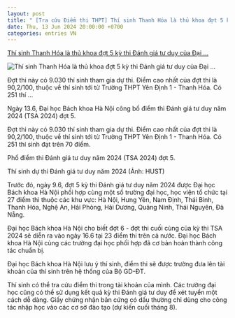 ```yaml
---
layout: post
title: " [Tra cứu Điểm thi THPT] Thí sinh Thanh Hóa là thủ khoa đợt 5 kỳ thi Đánh giá tư duy của Đại ..."
date: Thu, 13 Jun 2024 20:00:00 +0700
categories: entries VN
---
```

[Thí sinh Thanh Hóa là thủ khoa đợt 5 kỳ thi Đánh giá tư duy của Đại ...](https://daibieunhandan.vn/giao-duc--y-te1/thi-sinh-thanh-hoa-la-thu-khoa-dot-5-ky-thi-danh-gia-tu-duy-cua-dai-hoc-bach-khoa-ha-noi-nam-2024-i375473/)

![Thí sinh Thanh Hóa là thủ khoa đợt 5 kỳ thi Đánh giá tư duy của Đại ...](https://img.daibieunhandan.vn/Files/Images/2024/06/13/cbo_9935-1718267879245.jpg)

Đợt thi này có 9.030 thí sinh tham gia dự thi. Điểm cao nhất của đợt thi là 90,2/100, thuộc về thí sinh tới từ Trường THPT Yên Định 1 - Thanh Hóa. Có 251 thí ...

Ngày 13.6, Đại học Bách khoa Hà Nội công bố điểm thi Đánh giá tư duy năm 2024 (TSA 2024) đợt 5.

Đợt thi này có 9.030 thí sinh tham gia dự thi. Điểm cao nhất của đợt thi là 90,2/100, thuộc về thí sinh tới từ Trường THPT Yên Định 1 - Thanh Hóa. Có 251 thí sinh đạt trên 70 điểm.

Phổ điểm thi Đánh giá tư duy năm 2024 (TSA 2024) đợt 5.

Thí sinh dự thi Đánh giá tư duy năm 2024 (Ảnh: HUST)

Trước đó, ngày 9.6, đợt 5 kỳ thi Đánh giá tư duy năm 2024 được Đại học Bách khoa Hà Nội phối hợp cùng một số trường đại học, học viện tổ chức tại 27 điểm thi thuộc các khu vực: Hà Nội, Hưng Yên, Nam Định, Thái Bình, Thanh Hóa, Nghệ An, Hải Phòng, Hải Dương, Quảng Ninh, Thái Nguyên, Đà Nẵng.

Đại học Bách khoa Hà Nội cho biết đợt 6 - đợt thi cuối cùng của kỳ thi TSA 2024 sẽ diễn ra vào ngày 16.6 tại 23 điểm thi trên cả nước. Đại học Bách khoa Hà Nội cùng các trường đại học phối hợp đã cơ bản hoàn thành công tác chuẩn bị.

Đại học Bách khoa Hà Nội lưu ý thí sinh, điểm thi sẽ được trường đưa lên tài khoản của thí sinh trên hệ thống của Bộ GD-ĐT.

Thí sinh có thể tra cứu điểm thi trong tài khoản của mình. Các trường đại học cũng có thể sử dụng kết quả kỳ thi Đánh giá tư duy để xét tuyển một cách dễ dàng. Giấy chứng nhận bản cứng có dấu thường chỉ dùng cho công tác nhập học vào các cơ sở đào tạo (dự kiến cuối tháng 8).

